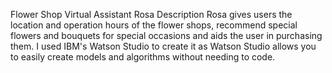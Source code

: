 Flower Shop Virtual Assistant Rosa
Description
Rosa gives users the location and operation hours of the flower shops, recommend special flowers and bouquets for special occasions and aids the user in purchasing them. I used IBM's Watson Studio to create it
as Watson Studio allows you to easily create models and algorithms without needing to code.
